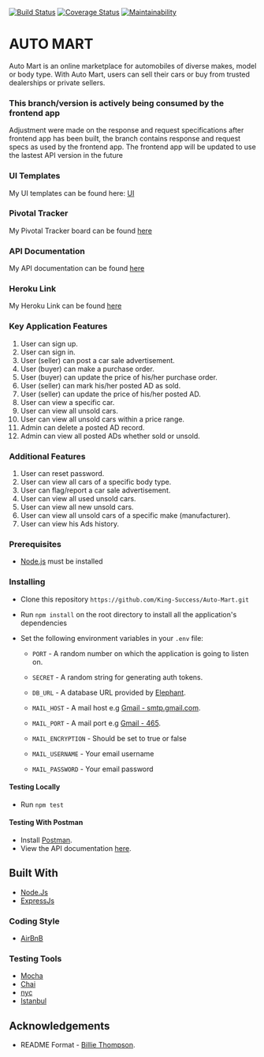 
[![Build Status](https://travis-ci.org/King-Success/Auto-Mart.svg?branch=develop)](https://travis-ci.org/King-Success/Auto-Mart)
[![Coverage Status](https://coveralls.io/repos/github/King-Success/Auto-Mart/badge.svg?branch=develop)](https://coveralls.io/github/King-Success/Auto-Mart?branch=develop)
[![Maintainability](https://api.codeclimate.com/v1/badges/4f7fa4349776d125ea8c/maintainability)](https://codeclimate.com/github/King-Success/Auto-Mart/maintainability)
# AUTO MART
Auto Mart is an online marketplace for automobiles of diverse makes, model or body type. With
Auto Mart, users can sell their cars or buy from trusted dealerships or private sellers.

### This branch/version is actively being consumed by the frontend app
Adjustment were made on the response and request specifications after frontend app has been built, the branch contains response and request specs as used by the frontend app. The frontend app will be updated to use the lastest API version in the future

### UI Templates
My UI templates can be found here: [ UI ](https://king-success.github.io/Auto-Mart)

### Pivotal Tracker
My Pivotal Tracker board can be found [ here ](https://www.pivotaltracker.com/n/projects/2348962)

### API Documentation
My API documentation can be found [ here ](https://andela-auto-mart.herokuapp.com/api/docs)

### Heroku Link
My Heroku Link can be found [ here ](https://andela-auto-mart.herokuapp.com)

### Key Application Features
1. User can sign up.
2. User can sign in.
3. User (seller) can post a car sale advertisement.
4. User (buyer) can make a purchase order.
5. User (buyer) can update the price of his/her purchase order.
6. User (seller) can mark his/her posted AD as sold.
7. User (seller) can update the price of his/her posted AD.
8. User can view a specific car.
9. User can view all unsold cars.
10. User can view all unsold cars within a price range.
11. Admin can delete a posted AD record.
12. Admin can view all posted ADs whether sold or unsold.

### Additional Features
1. User can reset password.
2. User can view all cars of a specific body type.
3. User can flag/report a car sale advertisement.
4. User can view all used unsold cars.
5. User can view all new unsold cars.
6. User can view all unsold cars of a specific make (manufacturer).
7. User can view his Ads history.

### Prerequisites
- [Node.js](nodejs.org) must be installed 

### Installing
- Clone this repository `https://github.com/King-Success/Auto-Mart.git`
- Run `npm install` on the root directory to install all the application's dependencies
- Set the following environment variables in your `.env` file:

    - `PORT` - A random number on which the application is going to listen on.
  
    - `SECRET` - A random string for generating auth tokens.
  
    - `DB_URL` - A database URL provided by [Elephant](https://elephant.com).
  
    - `MAIL_HOST` - A mail host e.g [Gmail - smtp.gmail.com](https://gmail.com).
  
    - `MAIL_PORT` - A  mail port e.g [Gmail - 465](https://gmail.com).
  
    - `MAIL_ENCRYPTION` - Should be set to true or false

    - `MAIL_USERNAME` - Your email username

    - `MAIL_PASSWORD` - Your email password

    
#### Testing Locally
- Run `npm test`

#### Testing With Postman
- Install [Postman](https://getpostman.com).
- View the API documentation [here](https://andela-auto-mart.herokuapp.com/api/docs).
   
	 
## Built With
- [Node.Js](https://nodejs.org)
- [ExpressJs](https://expressjs.com)

### Coding Style
- [AirBnB](https://github.com/airbnb/javascript)

### Testing Tools
- [Mocha](https://www.npmjs.com/package/mocha)
- [Chai](https://www.npmjs.com/package/chai)
- [nyc](https://www.npmjs.com/package/nyc)
- [Istanbul](https://www.npmjs.com/package/istanbul)

## Acknowledgements 
- README Format - [Billie Thompson](https://github.com/PurpleBooth).

